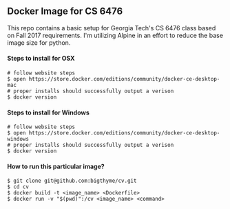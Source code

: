 ## Docker Image for CS 6476

This repo contains a basic setup for Georgia Tech's CS 6476 class based on Fall 2017 requirements. I'm utilizing
Alpine in an effort to reduce the base image size for python.

#### Steps to install for OSX
```
# follow website steps
$ open https://store.docker.com/editions/community/docker-ce-desktop-mac
# proper installs should successfully output a verison
$ docker version
```

#### Steps to install for Windows
```
# follow website steps
$ open https://store.docker.com/editions/community/docker-ce-desktop-windows
# proper installs should successfully output a verison
$ docker version
```

#### How to run this particular image?
```
$ git clone git@github.com:bigthyme/cv.git
$ cd cv
$ docker build -t <image_name> <Dockerfile>
$ docker run -v "$(pwd)":/cv <image_name> <command>
```

